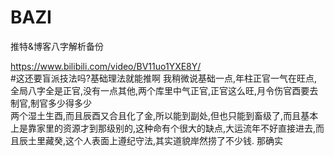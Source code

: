 # BAZI
推特&amp;博客八字解析备份

https://www.bilibili.com/video/BV11uo1YXE8Y/  
#这还要盲派技法吗?基础理法就能推啊
我稍微说基础一点,年柱正官一气在旺点,全局八字全是正官,没有一点其他,两个库里中气正官,正官这么旺,月令伤官酉要去制官,制官多少得多少  
两个湿土生酉,而且辰酉又合且化了金,所以能到副处,但也只能到畜级了,而且基本上是靠家里的资源才到那级别的,这种命有个很大的缺点,大运流年不好直接进去,而且辰土里藏癸,这个人表面上遵纪守法,其实道貌岸然捞了不少钱. 那确实
